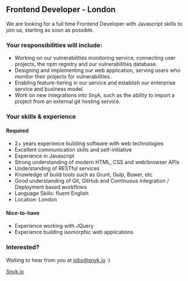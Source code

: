 ## Frontend Developer - London

We are looking for a full time Frontend Developer with Javascript skills to join us, starting as soon as possible.

### Your responsibilities will include:
- Working on our vulnerabilities monitoring service, connecting user projects, the npm registry and our vulnerabilities database.
- Designing and implementing our web application, serving users who monitor their projects for vulnerabilities.
- Enabling feature-tiering in our service and establish our enterprise service and business model.
- Work on new integrations into Snyk, such as the ability to import a project from an external git hosting service.

### Your skills & experience

#### Required
- 2+ years experience building software with web technologies
- Excellent communication skills and self-initiative
- Experience in Javascript
- Strong understanding of modern HTML, CSS and web/browser APIs
- Understanding of RESTful services
- Knowledge of build tools such as Grunt, Gulp, Bower, etc
- Good understanding of Git, GitHub and Continuous Integration / Deployment based workflows
- Language Skills: fluent English
- Location: London

#### Nice-to-have
- Experience working with JQuery
- Experience building isomorphic web applications

### Interested?

Waiting to hear from you at jobs@snyk.io :)

[Snyk.io](https://snyk.io)
